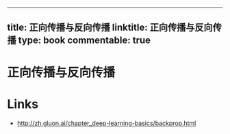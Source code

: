 
---
title: 正向传播与反向传播
linktitle: 正向传播与反向传播
type: book
commentable: true
---

# 正向传播与反向传播

# Links

- http://zh.gluon.ai/chapter_deep-learning-basics/backprop.html

    